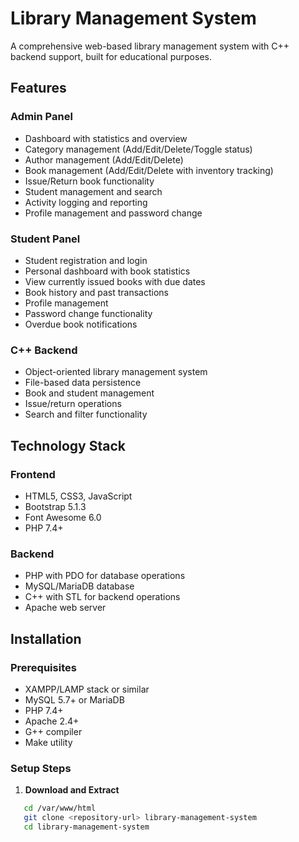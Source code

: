 # Library Management System

A comprehensive web-based library management system with C++ backend support, built for educational purposes.

## Features

### Admin Panel
- Dashboard with statistics and overview
- Category management (Add/Edit/Delete/Toggle status)
- Author management (Add/Edit/Delete)
- Book management (Add/Edit/Delete with inventory tracking)
- Issue/Return book functionality
- Student management and search
- Activity logging and reporting
- Profile management and password change

### Student Panel
- Student registration and login
- Personal dashboard with book statistics
- View currently issued books with due dates
- Book history and past transactions
- Profile management
- Password change functionality
- Overdue book notifications

### C++ Backend
- Object-oriented library management system
- File-based data persistence
- Book and student management
- Issue/return operations
- Search and filter functionality

## Technology Stack

### Frontend
- HTML5, CSS3, JavaScript
- Bootstrap 5.1.3
- Font Awesome 6.0
- PHP 7.4+

### Backend
- PHP with PDO for database operations
- MySQL/MariaDB database
- C++ with STL for backend operations
- Apache web server

## Installation

### Prerequisites
- XAMPP/LAMP stack or similar
- MySQL 5.7+ or MariaDB
- PHP 7.4+
- Apache 2.4+
- G++ compiler
- Make utility

### Setup Steps

1. **Download and Extract**
```bash
   cd /var/www/html
   git clone <repository-url> library-management-system
   cd library-management-system
